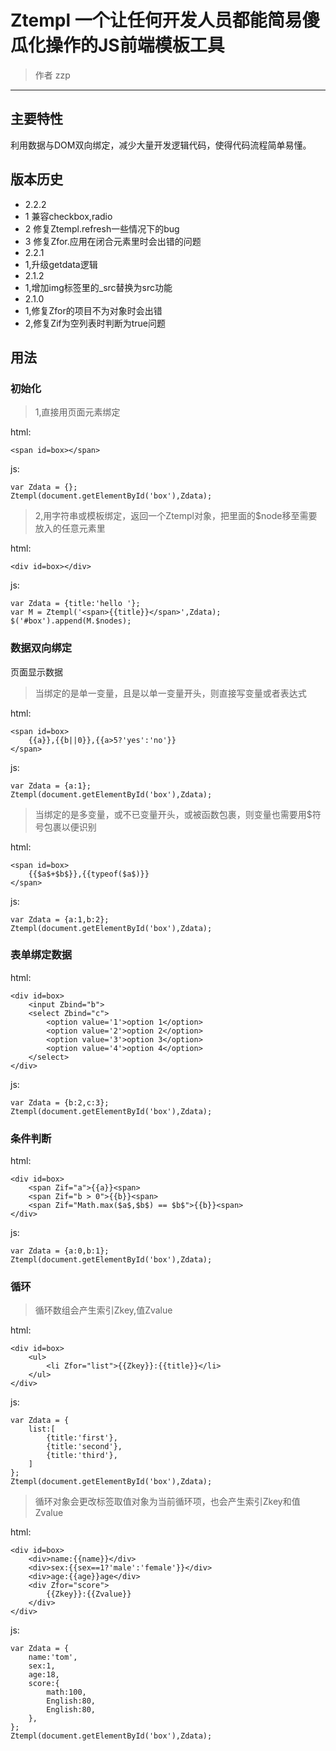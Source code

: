 # Ztempl  一个让任何开发人员都能简易傻瓜化操作的JS前端模板工具
> 作者 zzp

----------

## 主要特性 ##
利用数据与DOM双向绑定，减少大量开发逻辑代码，使得代码流程简单易懂。
## 版本历史 ##
 * 2.2.2
 * 1 兼容checkbox,radio
 * 2 修复Ztempl.refresh一些情况下的bug
 * 3 修复Zfor.应用在闭合元素里时会出错的问题
 * 2.2.1
 * 1,升级getdata逻辑
 * 2.1.2
 * 1,增加img标签里的_src替换为src功能
 * 2.1.0
 * 1,修复Zfor的项目不为对象时会出错
 * 2,修复Zif为空列表时判断为true问题

## 用法 ##
### 初始化 ###
> 1,直接用页面元素绑定

html:
~~~
<span id=box></span>
~~~
    
js:
~~~
var Zdata = {};
Ztempl(document.getElementById('box'),Zdata);
~~~

> 2,用字符串或模板绑定，返回一个Ztempl对象，把里面的$node移至需要放入的任意元素里

html:
~~~
<div id=box></div>
~~~
    
js:
~~~
var Zdata = {title:'hello '};
var M = Ztempl('<span>{{title}}</span>',Zdata);
$('#box').append(M.$nodes);
~~~
### 数据双向绑定 ###
页面显示数据
> 当绑定的是单一变量，且是以单一变量开头，则直接写变量或者表达式

html:
~~~
<span id=box>
	{{a}},{{b||0}},{{a>5?'yes':'no'}}
</span>
~~~
    
js:
~~~
var Zdata = {a:1};
Ztempl(document.getElementById('box'),Zdata);
~~~


> 当绑定的是多变量，或不已变量开头，或被函数包裹，则变量也需要用$符号包裹以便识别

html:
~~~
<span id=box>
	{{$a$+$b$}},{{typeof($a$)}}
</span>
~~~
    
js:
~~~
var Zdata = {a:1,b:2};
Ztempl(document.getElementById('box'),Zdata);
~~~
    
### 表单绑定数据 ###

html:
~~~
<div id=box>
	<input Zbind="b">
	<select Zbind="c">
		<option value='1'>option 1</option>	
		<option value='2'>option 2</option>	
		<option value='3'>option 3</option>	
		<option value='4'>option 4</option>	
	</select>
</div>
~~~
    
js:
~~~
var Zdata = {b:2,c:3};
Ztempl(document.getElementById('box'),Zdata);
~~~
    
### 条件判断 ###

html:
~~~
<div id=box>
	<span Zif="a">{{a}}<span>
	<span Zif="b > 0">{{b}}<span>
	<span Zif="Math.max($a$,$b$) == $b$">{{b}}<span>
</div>
~~~
    
js:
~~~
var Zdata = {a:0,b:1};
Ztempl(document.getElementById('box'),Zdata);
~~~
    
### 循环 ###
> 循环数组会产生索引Zkey,值Zvalue

html:
~~~
<div id=box>
	<ul>
		<li Zfor="list">{{Zkey}}:{{title}}</li>
	</ul>
</div>
~~~
    
js:
~~~
var Zdata = {
	list:[
		{title:'first'},
		{title:'second'},
		{title:'third'},
	]
};
Ztempl(document.getElementById('box'),Zdata);
~~~
    

> 循环对象会更改标签取值对象为当前循环项，也会产生索引Zkey和值Zvalue

html:
~~~
<div id=box>
	<div>name:{{name}}</div>
	<div>sex:{{sex==1?'male':'female'}}</div>
	<div>age:{{age}}age</div>
	<div Zfor="score">
		{{Zkey}}:{{Zvalue}}
	</div>
</div>
~~~
    
js:
~~~
var Zdata = {
	name:'tom',
	sex:1,
	age:18,
	score:{
		math:100,
		English:80,
		English:80,
	},
};
Ztempl(document.getElementById('box'),Zdata);
~~~